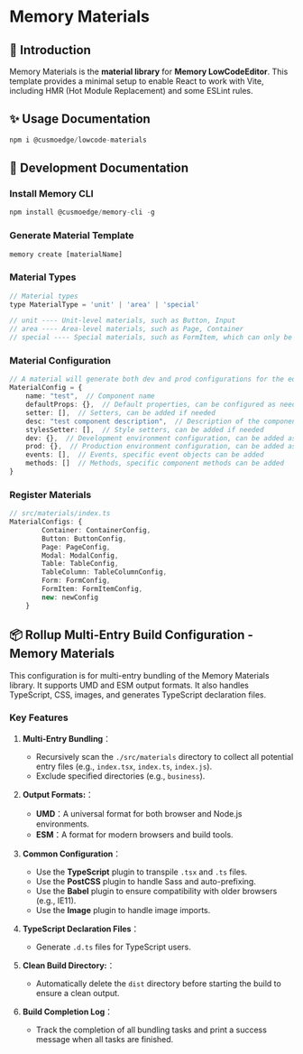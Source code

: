 # Memory Materials

## 🌟 Introduction
Memory Materials is the **material library** for **Memory LowCodeEditor**. This template provides a minimal setup to enable React to work with Vite, including HMR (Hot Module Replacement) and some ESLint rules.
   
## ✨ Usage Documentation
```javascript
npm i @cusmoedge/lowcode-materials
```

## 🚀 Development Documentation
### Install Memory CLI
``` javascript
npm install @cusmoedge/memory-cli -g
```

### Generate Material Template
``` javascript
memory create [materialName]
```

### Material Types
``` javascript
// Material types
type MaterialType = 'unit' | 'area' | 'special'

// unit ---- Unit-level materials, such as Button, Input
// area ---- Area-level materials, such as Page, Container
// special ---- Special materials, such as FormItem, which can only be used inside a Form
```

### Material Configuration
``` typescript
// A material will generate both dev and prod configurations for the editing and preview environments
MaterialConfig = {
    name: "test",  // Component name
    defaultProps: {},  // Default properties, can be configured as needed
    setter: [],  // Setters, can be added if needed
    desc: "test component description",  // Description of the component, displayed in the material library
    stylesSetter: [],  // Style setters, can be added if needed
    dev: {},  // Development environment configuration, can be added as needed
    prod: {},  // Production environment configuration, can be added as needed
    events: [],  // Events, specific event objects can be added
    methods: []  // Methods, specific component methods can be added
}
```

### Register Materials
```typescript
// src/materials/index.ts
MaterialConfigs: {
        Container: ContainerConfig,
        Button: ButtonConfig,
        Page: PageConfig,
        Modal: ModalConfig,
        Table: TableConfig,
        TableColumn: TableColumnConfig,
        Form: FormConfig,
        FormItem: FormItemConfig,
        new: newConfig
    }
```

## 📦 Rollup Multi-Entry Build Configuration - Memory Materials

This configuration is for multi-entry bundling of the Memory Materials library. It supports UMD and ESM output formats. It also handles TypeScript, CSS, images, and generates TypeScript declaration files.

### Key Features

1. **Multi-Entry Bundling**： 
   - Recursively scan the `./src/materials` directory to collect all potential entry files (e.g., `index.tsx`, `index.ts`, `index.js`).
   - Exclude specified directories (e.g., `business`).

2. **Output Formats:**：
   - **UMD**：A universal format for both browser and Node.js environments.
   - **ESM**：A format for modern browsers and build tools.

3. **Common Configuration**：
   - Use the **TypeScript** plugin to transpile `.tsx` and `.ts` files.
   - Use the **PostCSS** plugin to handle Sass and auto-prefixing.
   - Use the **Babel** plugin to ensure compatibility with older browsers (e.g., IE11).
   - Use the **Image** plugin to handle image imports.

4. **TypeScript Declaration Files**：
   - Generate `.d.ts` files for TypeScript users.

5. **Clean Build Directory:**：
   - Automatically delete the `dist` directory before starting the build to ensure a clean output.

6. **Build Completion Log**：
   - Track the completion of all bundling tasks and print a success message when all tasks are finished.
